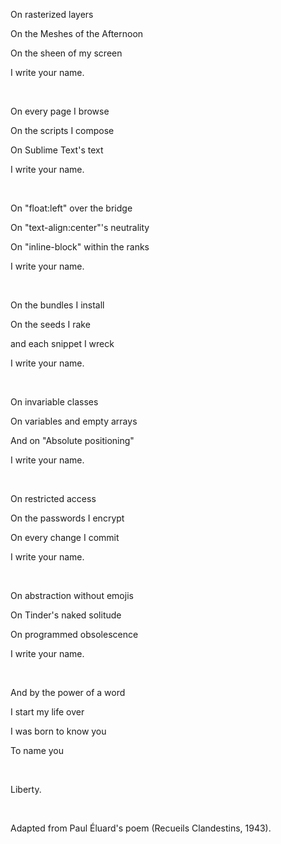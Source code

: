 

On rasterized layers  

On the Meshes of the Afternoon 

On the sheen of my screen 

I write your name.  

&nbsp;

On every page I browse  

On the scripts I compose

On Sublime Text's text

I write your name.

&nbsp;

 
On "float:left" over the bridge

On "text-align:center"'s neutrality  

On "inline-block" within the ranks

I write your name.

&nbsp;
 
On the bundles I install  

On the seeds I rake  

and each snippet I wreck  

I write your name.

&nbsp;

On invariable classes 

On variables and empty arrays  

And on "Absolute positioning"  

I write your name.

&nbsp;

On restricted access  

On the passwords I encrypt  

On every change I commit  

I write your name.

&nbsp;
 
On abstraction without emojis  

On Tinder's naked solitude  

On programmed obsolescence  

I write your name.

&nbsp;
 
And by the power of a word  

I start my life over  

I was born to know you  

To name you

&nbsp;
 
Liberty.  

&nbsp;
&nbsp;
&nbsp;
&nbsp;
&nbsp;

Adapted from Paul Éluard's poem (Recueils Clandestins, 1943).
